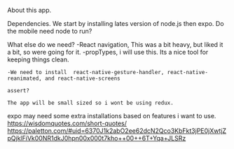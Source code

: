 About this app.

Dependencies.
We start by installing lates version of node.js then expo.
Do the mobile need node to run?

What else do we need?
    -React navigation, This was a bit heavy, but liked it a bit, so were going for it.
    -propTypes, i will use this. Its a nice tool for keeping things clean.

    -We need to install  react-native-gesture-handler, react-native-reanimated, and react-native-screens

    assert?

    The app will be small sized so i wont be using redux.

expo may need some extra installations based on features i want to use.
https://wisdomquotes.com/short-quotes/
https://paletton.com/#uid=6370J1k2abO2ee62dcN2Qco3KbFkt3jPE0jXwtjZpQjklFiVk00NR1dkJ0hpn00x000t7kho++00++6T+Yqa+JLSRz
